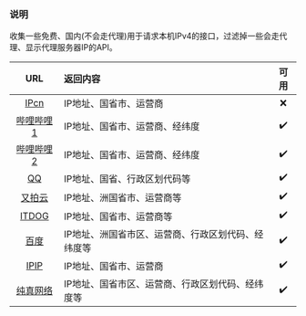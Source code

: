 ### 说明
收集一些免费、国内(不会走代理)用于请求本机IPv4的接口，过滤掉一些会走代理、显示代理服务器IP的API。



|                                       URL                                       | 返回内容                                      | 可用 |
| :-----------------------------------------------------------------------------: | :------------------------------------------- | :--: |
|                   [IPcn](https://ip.cn/api/index?ip=&type=0)                    | IP地址、国省市、运营商                          |  ❌  |
|       [哔哩哔哩1](https://api.live.bilibili.com/client/v1/Ip/getInfoNew)        | IP地址、国省市、运营商、经纬度                   |  ✔️  |
| [哔哩哔哩2](https://api.live.bilibili.com/ip_service/v1/ip_service/get_ip_addr) | IP地址、国省市、运营商、经纬度                   |  ✔️  |
|                    [QQ](https://r.inews.qq.com/api/ip2city)                     | IP地址、国省、行政区划代码等                     |  ✔️  |
|               [又拍云](https://pubstatic.b0.upaiyun.com/?_upnode)               | IP地址、洲国省市、运营商等                      |  ✔️  |
|                       [ITDOG](https://ipv4_ct.itdog.cn/)                        | IP地址、国省市、运营商等                        |  ✔️  |
|         [百度](https://qifu-api.baidubce.com/ip/local/geo/v1/district)          | IP地址、洲国省市区、运营商、行政区划代码、经纬度等 |  ✔️  |
|                       [IPIP](https://myip.ipip.net/json)                        | IP地址、国省市、运营商                          |  ✔️  |
|              [纯真网络](https://www.cz88.net/api/cz88/ip/geo?ip=)               | IP地址、国省市区、运营商、行政区划代码、经纬度等   |  ✔️  |
